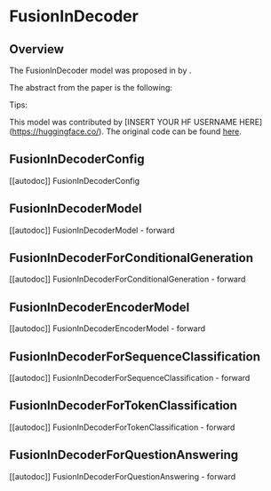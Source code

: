 <!--Copyright 2024 The HuggingFace Team. All rights reserved.

Licensed under the Apache License, Version 2.0 (the "License"); you may not use this file except in compliance with
the License. You may obtain a copy of the License at

http://www.apache.org/licenses/LICENSE-2.0

Unless required by applicable law or agreed to in writing, software distributed under the License is distributed on
an "AS IS" BASIS, WITHOUT WARRANTIES OR CONDITIONS OF ANY KIND, either express or implied. See the License for the
specific language governing permissions and limitations under the License.

⚠️ Note that this file is in Markdown but contain specific syntax for our doc-builder (similar to MDX) that may not be
rendered properly in your Markdown viewer.

-->

# FusionInDecoder

## Overview

The FusionInDecoder model was proposed in [<INSERT PAPER NAME HERE>](<INSERT PAPER LINK HERE>) by <INSERT AUTHORS HERE>.
<INSERT SHORT SUMMARY HERE>

The abstract from the paper is the following:

*<INSERT PAPER ABSTRACT HERE>*

Tips:

<INSERT TIPS ABOUT MODEL HERE>

This model was contributed by [INSERT YOUR HF USERNAME HERE](https://huggingface.co/<INSERT YOUR HF USERNAME HERE>).
The original code can be found [here](<INSERT LINK TO GITHUB REPO HERE>).


## FusionInDecoderConfig

[[autodoc]] FusionInDecoderConfig

## FusionInDecoderModel

[[autodoc]] FusionInDecoderModel
    - forward

## FusionInDecoderForConditionalGeneration

[[autodoc]] FusionInDecoderForConditionalGeneration
    - forward

## FusionInDecoderEncoderModel

[[autodoc]] FusionInDecoderEncoderModel
    - forward

## FusionInDecoderForSequenceClassification

[[autodoc]] FusionInDecoderForSequenceClassification
    - forward

## FusionInDecoderForTokenClassification

[[autodoc]] FusionInDecoderForTokenClassification
    - forward

## FusionInDecoderForQuestionAnswering

[[autodoc]] FusionInDecoderForQuestionAnswering
    - forward

</pt>
<tf>
